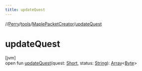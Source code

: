 ```yaml
---
title: updateQuest
---
```

//[Perry](../../../index.html)/[tools](../index.html)/[MaplePacketCreator](index.html)/[updateQuest](update-quest.html)



# updateQuest



[jvm]\
open fun [updateQuest](update-quest.html)(quest: [Short](https://kotlinlang.org/api/latest/jvm/stdlib/kotlin/-short/index.html), status: [String](https://docs.oracle.com/javase/8/docs/api/java/lang/String.html)): [Array](https://kotlinlang.org/api/latest/jvm/stdlib/kotlin/-array/index.html)&lt;[Byte](https://kotlinlang.org/api/latest/jvm/stdlib/kotlin/-byte/index.html)&gt;




